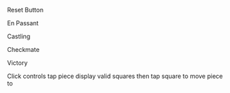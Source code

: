 Reset Button

En Passant

Castling

Checkmate

Victory

Click controls
tap piece
display valid squares
then tap square to move piece to
